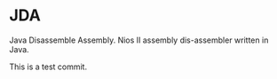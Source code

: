 JDA
===

Java Disassemble Assembly. Nios II assembly dis-assembler written in Java.

This is a test commit.